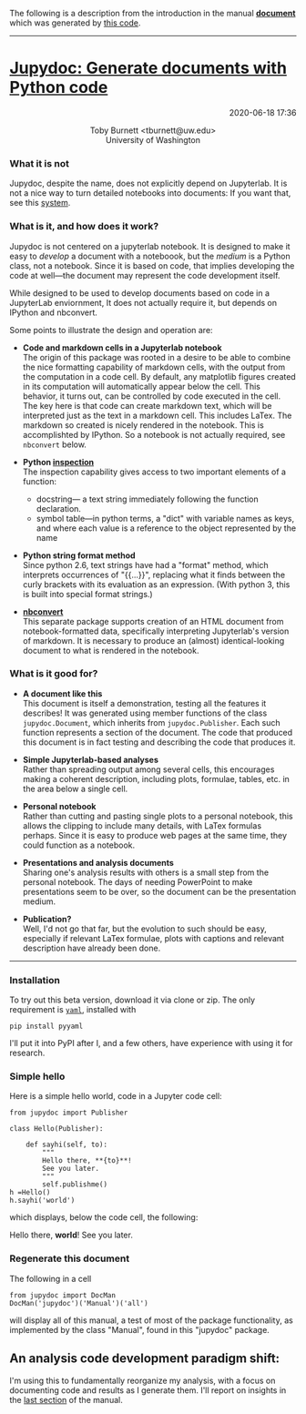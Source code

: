 The following is a description from the introduction in the manual  **[document](https://tburnett.github.io/jupydoc.documents.Manual)** which was generated by [this code](jupydoc/documents.py).

---

# [Jupydoc: Generate documents with Python code](https://tburnett.github.io/jupydoc.documents.Manual) 

<p style="text-align: right;">2020-06-18 17:36</p> 
<p style="text-align: center;" >Toby Burnett &lt;tburnett@uw.edu&gt;<br>University of Washington<br></p>

</header>

### What it is **not**
Jupydoc, despite the name, does not explicitly depend on Jupyterlab. 
It is not a nice way to turn 
detailed notebooks into documents: If you want that, see this 
[system](http://blog.juliusschulz.de/blog/ultimate-ipython-notebook). 

### What is it, and how does it work?
Jupydoc is not centered on a jupyterlab notebook. It is designed to make it easy to *develop* a
document with a noteboook, but the *medium* is a Python class, not a  notebook. Since it is
based on code, that implies developing the code at well&mdash;the document 
may represent the code development itself.

While designed to be used to develop documents based on code in a JupyterLab enviornment,
It does not actually require it, but depends on IPython and nbconvert.
 
Some points to illustrate the design and operation are:

* **Code and markdown cells in a Jupyterlab notebook**<br>
The origin of this package was rooted in a desire to be able to combine 
the nice formatting capability of   markdown cells, with the output from 
the computation in a code cell. By default, any matplotlib
figures created in its computation will automatically appear below the cell. 
This behavior, it turns out, can be controlled  by code executed in the cell.
The key here is that code can create markdown text,
which will be interpreted just as the text in a markdown cell. 
This includes LaTex. The markdown so created
is nicely rendered in the notebook. 
This is accomplishted by IPython. So a notebook is not actually required, 
see `nbconvert` below.
 
* **Python [inspection](https://docs.python.org/3/library/inspect.html)**
<br>The inspection capability gives access to two important elements of a function:
  * docstring&mdash; a text string immediately following the function declaration.
  * symbol table&mdash;in python terms, a "dict" with variable names as keys, 
 and where each value is a reference to the object represented by the name

* **Python string format method**<br>
Since python 2.6, text strings have had a "format" method, which interprets 
occurrences of "{{...}}",  replacing what it finds between the
curly brackets with its evaluation as an expression. 
(With python 3, this is built into special format strings.)

* **[nbconvert](https://nbconvert.readthedocs.io/en/latest/)**
<br>This separate package supports creation of an HTML document from notebook-formatted data, specifically 
interpreting Jupyterlab's version of markdown. 
It is necessary to produce an (almost) identical-looking  document to what is rendered in the notebook.

### What is it good for?

* **A document like this**<br>
This document is itself a demonstration, testing all the features it describes! 
It was generated using member functions  of the class `jupydoc.Document`, 
which inherits from `jupydoc.Publisher`.
Each such function represents a section of the document. 
The code that produced this document is in fact testing and 
describing the code that produces it.
       
* **Simple Jupyterlab-based analyses**<br>
Rather than spreading output among several cells, this encourages 
making a coherent description, including  plots, formulae, tables, etc. 
in the area below a single cell.

* **Personal notebook**<br>
Rather than cutting and pasting single plots to a personal notebook, this allows the clipping 
to include many details, with LaTex formulas perhaps. Since it is easy to produce web pages at the
same time, they could function as a notebook.

* **Presentations and analysis documents**<br>
Sharing one's analysis results with others is a small step from the personal notebook. The days of 
needing PowerPoint to make presentations seem to be over, so the document can be the presentation medium.

* **Publication?**<br>
Well, I'd not go that far, but the evolution to such should be easy, especially if relevant LaTex
formulae, plots with captions and relevant description have already been done.

---
### Installation
To try out this beta version, download it via clone or zip. The only requirement is
[`yaml`](https://pyyaml.org/wiki/PyYAMLDocumentation), installed with
```
pip install pyyaml
```
I'll put it into PyPI after I, and a few others, have experience with using it for research.

### Simple hello
Here is a simple hello world, code in a Jupyter code cell:

```
from jupydoc import Publisher

class Hello(Publisher):
    
    def sayhi(self, to):
        """         
        Hello there, **{to}**!        
        See you later.
        """
        self.publishme()
h =Hello()
h.sayhi('world')
```
which displays, below the code cell, the following:

Hello there, **world**! See you later.

### Regenerate this document

The following in a cell

```
from jupydoc import DocMan
DocMan('jupydoc')('Manual')('all')
```
will display all of this manual, a test of most of the package functionality, as implemented by the class "Manual", found in this "jupydoc" package.

## An analysis code development paradigm shift:
I'm using this to fundamentally reorganize my analysis, with a focus on documenting code and results as I generate them. I'll
report on insights in the [last section](https://tburnett.github.io/jupydoc.documents.Manual#workflow) of the manual.

